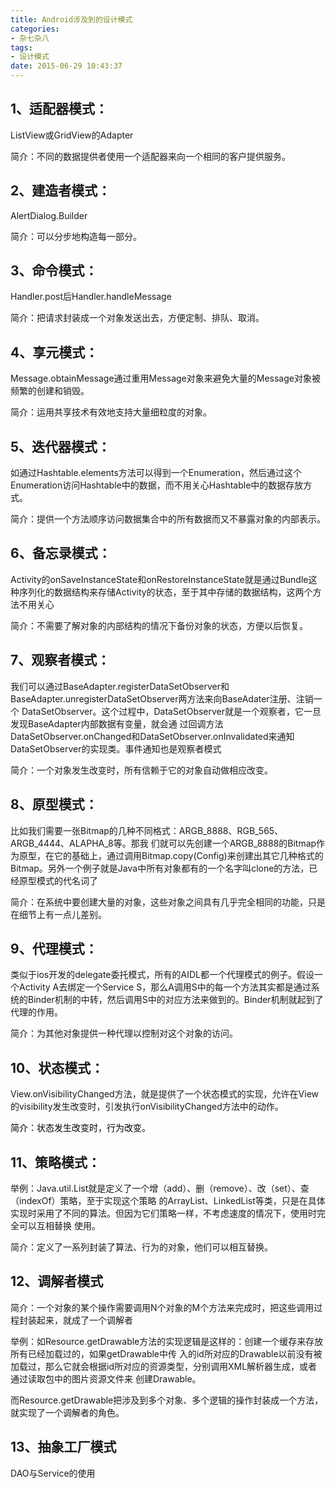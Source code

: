 ```yaml
---
title: Android涉及到的设计模式
categories:
- 杂七杂八
tags:
- 设计模式
date: 2015-06-29 10:43:37
---
```


## 1、适配器模式：
ListView或GridView的Adapter

简介：不同的数据提供者使用一个适配器来向一个相同的客户提供服务。
<!-- more -->
 

## 2、建造者模式：
AlertDialog.Builder

简介：可以分步地构造每一部分。

 

## 3、命令模式：
Handler.post后Handler.handleMessage

简介：把请求封装成一个对象发送出去，方便定制、排队、取消。

 

## 4、享元模式：
Message.obtainMessage通过重用Message对象来避免大量的Message对象被频繁的创建和销毁。

简介：运用共享技术有效地支持大量细粒度的对象。

 

## 5、迭代器模式：
如通过Hashtable.elements方法可以得到一个Enumeration，然后通过这个Enumeration访问Hashtable中的数据，而不用关心Hashtable中的数据存放方式。

简介：提供一个方法顺序访问数据集合中的所有数据而又不暴露对象的内部表示。

 

## 6、备忘录模式：
Activity的onSaveInstanceState和onRestoreInstanceState就是通过Bundle这种序列化的数据结构来存储Activity的状态，至于其中存储的数据结构，这两个方法不用关心

简介：不需要了解对象的内部结构的情况下备份对象的状态，方便以后恢复。

 

## 7、观察者模式：
我们可以通过BaseAdapter.registerDataSetObserver和
BaseAdapter.unregisterDataSetObserver两方法来向BaseAdater注册、注销一个
DataSetObserver。这个过程中，DataSetObserver就是一个观察者，它一旦发现BaseAdapter内部数据有变量，就会通
过回调方法DataSetObserver.onChanged和DataSetObserver.onInvalidated来通知
DataSetObserver的实现类。事件通知也是观察者模式

简介：一个对象发生改变时，所有信赖于它的对象自动做相应改变。

 

## 8、原型模式：
比如我们需要一张Bitmap的几种不同格式：ARGB_8888、RGB_565、ARGB_4444、ALAPHA_8等。那我
们就可以先创建一个ARGB_8888的Bitmap作为原型，在它的基础上，通过调用Bitmap.copy(Config)来创建出其它几种格式的
Bitmap。另外一个例子就是Java中所有对象都有的一个名字叫clone的方法，已经原型模式的代名词了

简介：在系统中要创建大量的对象，这些对象之间具有几乎完全相同的功能，只是在细节上有一点儿差别。

 

## 9、代理模式：
类似于ios开发的delegate委托模式，所有的AIDL都一个代理模式的例子。假设一个Activity 
A去绑定一个Service 
S，那么A调用S中的每一个方法其实都是通过系统的Binder机制的中转，然后调用S中的对应方法来做到的。Binder机制就起到了代理的作用。

简介：为其他对象提供一种代理以控制对这个对象的访问。

 

## 10、状态模式：
View.onVisibilityChanged方法，就是提供了一个状态模式的实现，允许在View的visibility发生改变时，引发执行onVisibilityChanged方法中的动作。

<span style="color:#000000">简介：状态发生改变时，行为改变。</span>

 

## 11、策略模式：

举例：Java.util.List就是定义了一个增（add）、删（remove）、改（set）、查（indexOf）策略，至于实现这个策略
的ArrayList、LinkedList等类，只是在具体实现时采用了不同的算法。但因为它们策略一样，不考虑速度的情况下，使用时完全可以互相替换
使用。

简介：定义了一系列封装了算法、行为的对象，他们可以相互替换。

 

## 12、调解者模式

简介：一个对象的某个操作需要调用N个对象的M个方法来完成时，把这些调用过程封装起来，就成了一个调解者

举例：如Resource.getDrawable方法的实现逻辑是这样的：创建一个缓存来存放所有已经加载过的，如果getDrawable中传
入的id所对应的Drawable以前没有被加载过，那么它就会根据id所对应的资源类型，分别调用XML解析器生成，或者通过读取包中的图片资源文件来
创建Drawable。

而Resource.getDrawable把涉及到多个对象、多个逻辑的操作封装成一个方法，就实现了一个调解者的角色。

 

## 13、抽象工厂模式

DAO与Service的使用
</div>